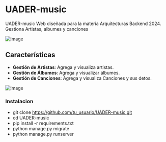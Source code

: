 # UADER-music

UADER-music Web diseñada para la materia Arquitecturas Backend 2024. Gestiona Artistas, albumes y canciones 

![image](https://github.com/Galarza-Francisco/Arquitectura-Backend-UADER-/assets/91553669/a7cb89fc-786e-4a2f-b7ad-6618204732b0)

## Características

- **Gestión de Artistas**: Agrega y visualiza artistas.
- **Gestión de Álbumes**: Agrega y visualizar álbumes.
- **Gestión de Canciones**: Agrega y visualiza Canciones y sus detos.

![image](https://github.com/Galarza-Francisco/Arquitectura-Backend-UADER-/assets/91553669/b3c6846e-929a-4d84-bd28-e97028731fe1)

### Instalacion

- git clone https://github.com/tu_usuario/UADER-music.git
- cd UADER-music
- pip install -r requirements.txt
- python manage.py migrate
- python manage.py runserver
